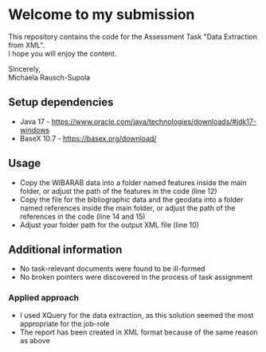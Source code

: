 # Welcome to my submission
This repository contains the code for the Assessment Task "Data Extraction from XML".  
I hope you will enjoy the content.  

Sincerely,  
Michaela Rausch-Supola

## Setup dependencies
- Java 17 - https://www.oracle.com/java/technologies/downloads/#jdk17-windows  
- BaseX 10.7 - https://basex.org/download/

## Usage
- Copy the WIBARAB data into a folder named features inside the main folder, or adjust the path of the features in the code (line 12)
- Copy the file for the bibliographic data and the geodata into a folder named references inside the main folder, or adjust the path of the references in the code (line 14 and 15)    
- Adjust your folder path for the output XML file (line 10)

## Additional information
- No task-relevant documents were found to be ill-formed
- No broken pointers were discovered in the process of task assignment

### Applied approach
- I used XQuery for the data extraction, as this solution seemed the most appropriate for the job-role 
- The report has been created in XML format because of the same reason as above


